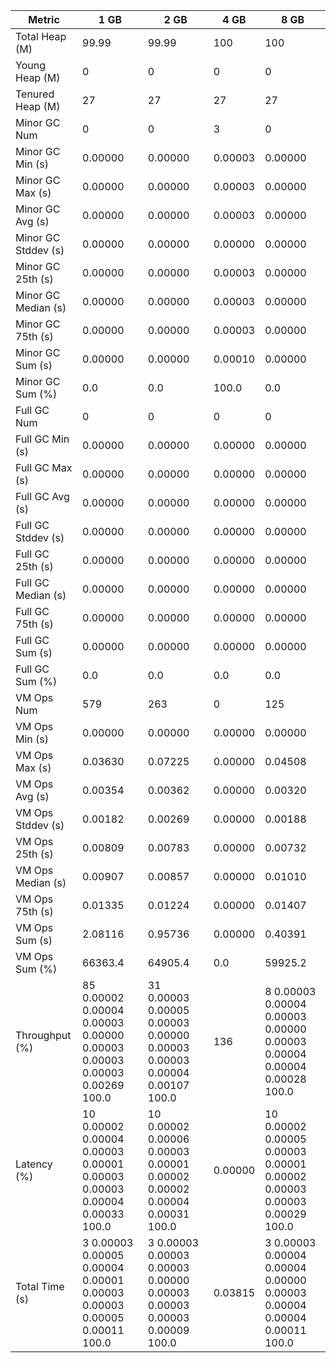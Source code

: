 | Metric | 1 GB | 2 GB | 4 GB | 8 GB |
|------|----|----|----|----|
| Total Heap (M) | 99.99 | 99.99 | 100 | 100 |
| Young Heap (M) | 0 | 0 | 0 | 0 |
| Tenured Heap (M) | 27 | 27 | 27 | 27 |
| Minor GC Num | 0 | 0 | 3 | 0 |
| Minor GC Min (s) | 0.00000 | 0.00000 | 0.00003 | 0.00000 |
| Minor GC Max (s) | 0.00000 | 0.00000 | 0.00003 | 0.00000 |
| Minor GC Avg (s) | 0.00000 | 0.00000 | 0.00003 | 0.00000 |
| Minor GC Stddev (s) | 0.00000 | 0.00000 | 0.00000 | 0.00000 |
| Minor GC 25th (s) | 0.00000 | 0.00000 | 0.00003 | 0.00000 |
| Minor GC Median (s) | 0.00000 | 0.00000 | 0.00003 | 0.00000 |
| Minor GC 75th (s) | 0.00000 | 0.00000 | 0.00003 | 0.00000 |
| Minor GC Sum (s) | 0.00000 | 0.00000 | 0.00010 | 0.00000 |
| Minor GC Sum (%) | 0.0 | 0.0 | 100.0 | 0.0 |
| Full GC Num | 0 | 0 | 0 | 0 |
| Full GC Min (s) | 0.00000 | 0.00000 | 0.00000 | 0.00000 |
| Full GC Max (s) | 0.00000 | 0.00000 | 0.00000 | 0.00000 |
| Full GC Avg (s) | 0.00000 | 0.00000 | 0.00000 | 0.00000 |
| Full GC Stddev (s) | 0.00000 | 0.00000 | 0.00000 | 0.00000 |
| Full GC 25th (s) | 0.00000 | 0.00000 | 0.00000 | 0.00000 |
| Full GC Median (s) | 0.00000 | 0.00000 | 0.00000 | 0.00000 |
| Full GC 75th (s) | 0.00000 | 0.00000 | 0.00000 | 0.00000 |
| Full GC Sum (s) | 0.00000 | 0.00000 | 0.00000 | 0.00000 |
| Full GC Sum (%) | 0.0 | 0.0 | 0.0 | 0.0 |
| VM Ops Num | 579 | 263 | 0 | 125 |
| VM Ops Min (s) | 0.00000 | 0.00000 | 0.00000 | 0.00000 |
| VM Ops Max (s) | 0.03630 | 0.07225 | 0.00000 | 0.04508 |
| VM Ops Avg (s) | 0.00354 | 0.00362 | 0.00000 | 0.00320 |
| VM Ops Stddev (s) | 0.00182 | 0.00269 | 0.00000 | 0.00188 |
| VM Ops 25th (s) | 0.00809 | 0.00783 | 0.00000 | 0.00732 |
| VM Ops Median (s) | 0.00907 | 0.00857 | 0.00000 | 0.01010 |
| VM Ops 75th (s) | 0.01335 | 0.01224 | 0.00000 | 0.01407 |
| VM Ops Sum (s) | 2.08116 | 0.95736 | 0.00000 | 0.40391 |
| VM Ops Sum (%) | 66363.4 | 64905.4 | 0.0 | 59925.2 |
| Throughput (%) | 85	0.00002	0.00004	0.00003	0.00000	0.00003	0.00003	0.00003	0.00269	100.0 | 31	0.00003	0.00005	0.00003	0.00000	0.00003	0.00003	0.00004	0.00107	100.0 | 136 | 8	0.00003	0.00004	0.00003	0.00000	0.00003	0.00004	0.00004	0.00028	100.0 |
| Latency (%) | 10	0.00002	0.00004	0.00003	0.00001	0.00003	0.00003	0.00004	0.00033	100.0 | 10	0.00002	0.00006	0.00003	0.00001	0.00002	0.00002	0.00004	0.00031	100.0 | 0.00000 | 10	0.00002	0.00005	0.00003	0.00001	0.00002	0.00003	0.00003	0.00029	100.0 |
| Total Time (s) | 3	0.00003	0.00005	0.00004	0.00001	0.00003	0.00003	0.00005	0.00011	100.0 | 3	0.00003	0.00003	0.00003	0.00000	0.00003	0.00003	0.00003	0.00009	100.0 | 0.03815 | 3	0.00003	0.00004	0.00004	0.00000	0.00003	0.00004	0.00004	0.00011	100.0 |
